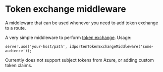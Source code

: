 # Token exchange middleware

A middleware that can be used whenever you need to add token exchange to a route.

A very simple middleware to perform [token exchange](https://doc.nais.io/security/auth/tokenx/?h=tokenx). 
Usage: 
```
server.use('your-host/path', idportenTokenExchangeMiddleware('some-audience'));
```

Currently does not support subject tokens from Azure, or adding custom token claims. 